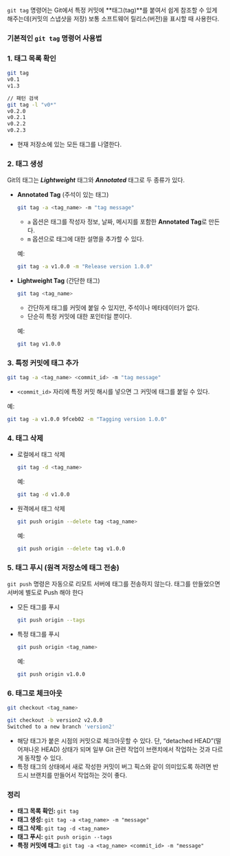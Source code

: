 `git tag` 명령어는 Git에서 특정 커밋에 **태그(tag)**를 붙여서 쉽게 참조할 수 있게 해주는데(커밋의 스냅샷을 저장) 보통 소프트웨어 릴리스(버전)을 표시할 때 사용한다. 

### 기본적인 `git tag` 명령어 사용법

### 1. **태그 목록 확인**

```bash
git tag
v0.1
v1.3

// 패턴 검색
git tag -l "v0*"
v0.2.0
v0.2.1
v0.2.2
v0.2.3
```

- 현재 저장소에 있는 모든 태그를 나열한다.

### 2. **태그 생성**

Git의 태그는 ***Lightweight*** 태그와 ***Annotated*** 태그로 두 종류가 있다.

- **Annotated Tag** (주석이 있는 태그)
    
    ```bash
    git tag -a <tag_name> -m "tag message"
    ```
    
    - `a` 옵션은 태그를 작성자 정보, 날짜, 메시지를 포함한 **Annotated Tag**로 만든다.
    - `m` 옵션으로 태그에 대한 설명을 추가할 수 있다.
    
    예:
    
    ```bash
    git tag -a v1.0.0 -m "Release version 1.0.0"
    ```
    
- **Lightweight Tag** (간단한 태그)
    
    ```bash
    git tag <tag_name>
    ```
    
    - 간단하게 태그를 커밋에 붙일 수 있지만, 주석이나 메타데이터가 없다.
    - 단순히 특정 커밋에 대한 포인터일 뿐이다.
    
    예:
    
    ```bash
    git tag v1.0.0
    ```
    

### 3. **특정 커밋에 태그 추가**

```bash
git tag -a <tag_name> <commit_id> -m "tag message"
```

- `<commit_id>` 자리에 특정 커밋 해시를 넣으면 그 커밋에 태그를 붙일 수 있다.

예:

```bash
git tag -a v1.0.0 9fceb02 -m "Tagging version 1.0.0"
```

### 4. **태그 삭제**

- 로컬에서 태그 삭제
    
    ```bash
    git tag -d <tag_name>
    ```
    
    예:
    
    ```bash
    git tag -d v1.0.0
    ```
    
- 원격에서 태그 삭제
    
    ```bash
    git push origin --delete tag <tag_name>
    ```
    
    예:
    
    ```bash
    git push origin --delete tag v1.0.0
    ```
    

### 5. **태그 푸시 (원격 저장소에 태그 전송)**

`git push` 명령은 자동으로 리모트 서버에 태그를 전송하지 않는다. 태그를 만들었으면 서버에 별도로 Push 해야 한다

- 모든 태그를 푸시
    
    ```bash
    git push origin --tags
    ```
    
- 특정 태그를 푸시
    
    ```bash
    git push origin <tag_name>
    ```
    
    예:
    
    ```bash
    git push origin v1.0.0
    ```
    

### 6. **태그로 체크아웃**

```bash
git checkout <tag_name>

git checkout -b version2 v2.0.0
Switched to a new branch 'version2'
```

- 해당 태그가 붙은 시점의 커밋으로 체크아웃할 수 있다. 단, “detached HEAD”(떨어져나온 HEAD) 상태가 되며 일부 Git 관련 작업이 브랜치에서 작업하는 것과 다르게 동작할 수 있다.
- 특정 태그의 상태에서 새로 작성한 커밋이 버그 픽스와 같이 의미있도록 하려면 반드시 브랜치를 만들어서 작업하는 것이 좋다.

### 정리

- **태그 목록 확인:** `git tag`
- **태그 생성:** `git tag -a <tag_name> -m "message"`
- **태그 삭제:** `git tag -d <tag_name>`
- **태그 푸시:** `git push origin --tags`
- **특정 커밋에 태그:** `git tag -a <tag_name> <commit_id> -m "message"`
